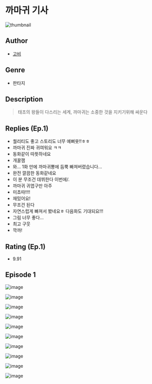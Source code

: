 # 까마귀 기사
![thumbnail](https://image-comic.pstatic.net/user_contents_data/challenge_comic/2023/05/23/329961/upload_3544726761217537330_480x623.jpeg)

## Author
- [고비](https://comic.naver.com/artistTitle?id=329961)

## Genre
- 판타지

## Description
> 태초의 왕들이 다스리는 세계, 까마귀는 소중한 것을 지키기위해 싸운다

## Replies (Ep.1)
- 퀄리티도 좋고 스토리도 너무 예뻐욧!!ㅎㅎ
- 까마귀 진짜 귀여워요 ㅋㅋ
- 동화같이 따뜻하네요
- 개꿀잼
- 와... 1화 만에 까마귀뽕에 듬뿍 빠져버렸습니다...
- 완전 깔끔한 동화같네요
- 이 분 무조건 데뷔한다 이번에/.
- 까마귀 귀엽구만 아주
- 미쵸따!!!!
- 재밌어요!
- 무조건 된다
- 자연스럽게 빠져서 봤네요ㅎ 다음화도 기대되요!!!
- 그림 너무 좋다...
- 최고 구웃
- 깍까!

## Rating (Ep.1)
- 9.91

## Episode 1
![image](https://image-comic.pstatic.net/user_contents_data/challenge_comic/2023/05/23/329961/upload_4051100260711620965.jpeg)

![image](https://image-comic.pstatic.net/user_contents_data/challenge_comic/2023/05/23/329961/upload_3977351613478089315.jpeg)

![image](https://image-comic.pstatic.net/user_contents_data/challenge_comic/2023/05/23/329961/upload_3832901251254857827.jpeg)

![image](https://image-comic.pstatic.net/user_contents_data/challenge_comic/2023/05/23/329961/upload_4121691071895201075.jpeg)

![image](https://image-comic.pstatic.net/user_contents_data/challenge_comic/2023/05/23/329961/upload_7161063364485472819.jpeg)

![image](https://image-comic.pstatic.net/user_contents_data/challenge_comic/2023/05/23/329961/upload_3991990687317123641.jpeg)

![image](https://image-comic.pstatic.net/user_contents_data/challenge_comic/2023/05/23/329961/upload_7148678481918178355.jpeg)

![image](https://image-comic.pstatic.net/user_contents_data/challenge_comic/2023/05/23/329961/upload_7306589435527180343.jpeg)

![image](https://image-comic.pstatic.net/user_contents_data/challenge_comic/2023/05/23/329961/upload_3991941011862676835.jpeg)

![image](https://image-comic.pstatic.net/user_contents_data/challenge_comic/2023/05/23/329961/upload_3834360100533199414.jpeg)

